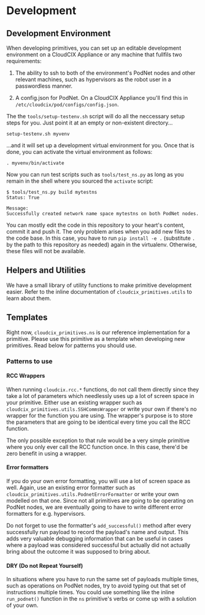 # Development

## Development Environment

When developing primitives, you can set up an editable development environment
on a CloudCIX Appliance or any machine that fullfils two requirements:

1) The ability to ssh to both of the environment's PodNet nodes and other
   relevant machines, such as hypervisors as the robot user in a passwordless
   manner.

2) A config.json for PodNet. On a CloudCIX Appliance you'll find this in
   `/etc/cloudcix/pod/configs/config.json`.

The the `tools/setup-testenv.sh` script will do all the neccessary setup steps for you.
Just point it at an empty or non-existent directory...

```
setup-testenv.sh myvenv
```

...and it will set up a development virtual environment for you. Once that is
done, you can activate the virtual environment as follows:

```
. myvenv/bin/activate
```

Now you can run test scripts such as `tools/test_ns.py` as long as
you remain in the shell where you sourced the `activate` script:

```
$ tools/test_ns.py build mytestns
Status: True

Message:
Successfully created network name space mytestns on both PodNet nodes.
```

You can mostly edit the code in this repository to your heart's content, commit
it and push it. The only problem arises when you add new files to the code
base. In this case, you have to run `pip install -e .` (substitute `.` by the
path to this repository as needed) again in the virtualenv. Otherwise, these
files will not be available.

## Helpers and Utilities

We have a small library of utility functions to make primitive development
easier. Refer to the inline documentation of `cloudcix_primitives.utils` to
learn about them.

## Templates

Right now, `cloudcix_primitives.ns` is our reference implementation for a
primitive. Please use this primitive as a template when developing new
primitives. Read below for patterns you should use.

### Patterns to use

#### RCC Wrappers

When running `cloudcix.rcc.*` functions, do not call them directly since they
take a lot of parameters which needlessly uses up a lot of screen space in your
primitive. Either use an existing wrapper such as
`cloudcix_primitives.utils.SSHCommsWrapper` or write your own if there's no
wrapper for the function you are using. The wrapper's purpose is to store the
parameters that are going to be identical every time you call the RCC function.

The only possible exception to that rule would be a very simple primitive where
you only ever call the RCC function once. In this case, there'd be zero benefit
in using a wrapper.

#### Error formatters

If you do your own error formatting, you will use a lot of screen space as
well. Again, use an existing error formatter such as
`cloudcix_primitives.utils.PodnetErrorFormatter` or write your own modelled on
that one. Since not all primitives are going to be operating on PodNet nodes,
we are eventually going to have to write different error formatters for e.g.
hypervisors.

Do not forget to use the formatter's `add_successful()` method after every
successfully run payload to record the payload's name and output. This adds
very valuable debugging information that can be useful in cases where a payload
was considered successful but actually did not actually bring about the outcome
it was supposed to bring about.

#### DRY (Do not Repeat Yourself)

In situations where you have to run the same set of payloads multiple times,
such as operations on PodNet nodes, try to avoid typing out that set of
instructions multiple times. You could use something like the inline
`run_podnet()` function in the `ns` primitive's verbs or come up with a
solution of your own.

